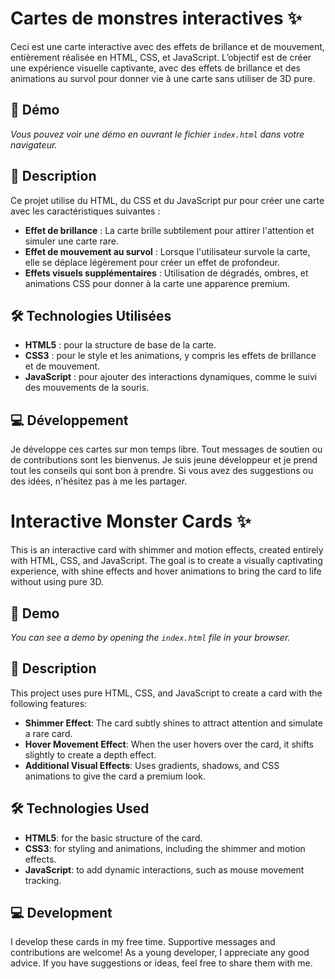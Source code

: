 # Cartes de monstres interactives ✨

Ceci est une carte interactive avec des effets de brillance et de mouvement, entièrement réalisée en HTML, CSS, et JavaScript. L’objectif est de créer une expérience visuelle captivante, avec des effets de brillance et des animations au survol pour donner vie à une carte sans utiliser de 3D pure.

## 🎨 Démo

*Vous pouvez voir une démo en ouvrant le fichier `index.html` dans votre navigateur.*

## 📜 Description

Ce projet utilise du HTML, du CSS et du JavaScript pur pour créer une carte avec les caractéristiques suivantes :

- **Effet de brillance** : La carte brille subtilement pour attirer l'attention et simuler une carte rare.
- **Effet de mouvement au survol** : Lorsque l'utilisateur survole la carte, elle se déplace légèrement pour créer un effet de profondeur.
- **Effets visuels supplémentaires** : Utilisation de dégradés, ombres, et animations CSS pour donner à la carte une apparence premium.

## 🛠️ Technologies Utilisées

- **HTML5** : pour la structure de base de la carte.
- **CSS3** : pour le style et les animations, y compris les effets de brillance et de mouvement.
- **JavaScript** : pour ajouter des interactions dynamiques, comme le suivi des mouvements de la souris.

## 💻 Développement

Je développe ces cartes sur mon temps libre. Tout messages de soutien ou de contributions sont les bienvenus. Je suis jeune développeur et je prend tout les conseils qui sont bon à prendre. Si vous avez des suggestions ou des idées, n'hésitez pas à me les partager.



# Interactive Monster Cards ✨

This is an interactive card with shimmer and motion effects, created entirely with HTML, CSS, and JavaScript. The goal is to create a visually captivating experience, with shine effects and hover animations to bring the card to life without using pure 3D.

## 🎨 Demo

*You can see a demo by opening the `index.html` file in your browser.*

## 📜 Description

This project uses pure HTML, CSS, and JavaScript to create a card with the following features:

- **Shimmer Effect**: The card subtly shines to attract attention and simulate a rare card.
- **Hover Movement Effect**: When the user hovers over the card, it shifts slightly to create a depth effect.
- **Additional Visual Effects**: Uses gradients, shadows, and CSS animations to give the card a premium look.

## 🛠️ Technologies Used

- **HTML5**: for the basic structure of the card.
- **CSS3**: for styling and animations, including the shimmer and motion effects.
- **JavaScript**: to add dynamic interactions, such as mouse movement tracking.

## 💻 Development

I develop these cards in my free time. Supportive messages and contributions are welcome! As a young developer, I appreciate any good advice. If you have suggestions or ideas, feel free to share them with me.